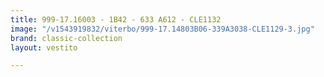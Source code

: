 ```yaml
---
title: 999-17.16003 - 1B42 - 633 A612 - CLE1132
image: "/v1543919832/viterbo/999-17.14803B06-339A3038-CLE1129-3.jpg"
brand: classic-collection
layout: vestito

---
```

